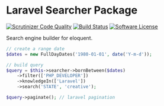 # Laravel Searcher Package

[![Scrutinizer Code Quality](https://scrutinizer-ci.com/g/vaened/laravel-searcher/badges/quality-score.png?b=master)](https://scrutinizer-ci.com/g/vaened/laravel-searcher/?branch=master) [![Build Status](https://travis-ci.org/vaened/laravel-searcher.svg?branch=master)](https://travis-ci.org/vaened/laravel-searcher) [![Software License](https://img.shields.io/badge/license-MIT-brightgreen.svg?style=flat-square)](LICENSE.md) 

Search engine builder for eloquent.

```php
// create a range date
$dates = new FullDayDates('1980-01-01', date('Y-m-d'));

// build query
$query = $this->searcher->bornBetween($dates)
    ->filter(['PHP_DEVELOPER'])
    ->knowledgeIn(['Laravel'])
    ->search('STATE', 'creative');

$query->paginate(); // laravel pagination
```

